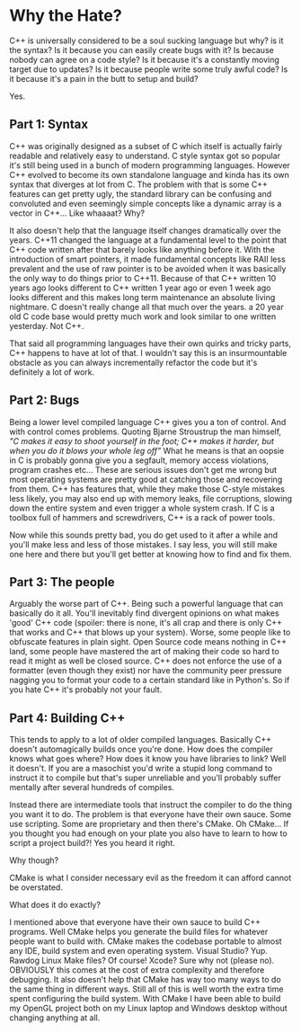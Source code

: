 # Why the Hate?

C++ is universally considered to be a soul sucking language but why? is it the syntax? Is it because you can easily create bugs with it? Is because nobody can agree on a code style? Is it because it's a constantly moving target due to updates? Is it because people write some truly awful code? Is it because it's a pain in the butt to setup and build? 

Yes.

## Part 1: Syntax

C++ was originally designed as a subset of C which itself is actually fairly readable and relatively easy to understand. C style syntax got so popular it's still being used in a bunch of modern programming languages. However C++ evolved to become its own standalone language and kinda has its own syntax that diverges at lot from C. The problem with that is some C++ features can get pretty ugly, the standard library can be confusing and convoluted and even seemingly simple concepts like a dynamic array is a vector in C++... Like whaaaat? Why? 

It also doesn't help that the language itself changes dramatically over the years. C++11 changed the language at a fundamental level to the point that C++ code written after that barely looks like anything before it. With the introduction of smart pointers, it made fundamental concepts like RAII less prevalent and the use of raw pointer is to be avoided when it was basically the only way to do things prior to C++11. Because of that C++ written 10 years ago looks different to C++ written 1 year ago or even 1 week ago looks different and this makes long term maintenance an absolute living nightmare. C doesn't really change all that much over the years. a 20 year old C code base would pretty much work and look similar to one written yesterday. Not C++. 

That said all programming languages have their own quirks and tricky parts, C++ happens to have at lot of that. I wouldn't say this is an insurmountable obstacle as you can always incrementally refactor the code but it's definitely a lot of work. 

## Part 2: Bugs

Being a lower level compiled language C++ gives you a ton of control. And with control comes problems. Quoting Bjarne Stroustrup the man himself, _"C makes it easy to shoot yourself in the foot; C++ makes it harder, but when you do it blows your whole leg off"_ What he means is that an oopsie in C is probably gonna give you a segfault, memory access violations, program crashes etc... These are serious issues don't get me wrong but most operating systems are pretty good at catching those and recovering from them. C++ has features that, while they make those C-style mistakes less likely, you may also end up with memory leaks, file corruptions, slowing down the entire system and even trigger a whole system crash. If C is a toolbox full of hammers and screwdrivers, C++ is a rack of power tools.  

Now while this sounds pretty bad, you do get used to it after a while and you'll make less and less of those mistakes. I say less, you will still make one here and there but you'll get better at knowing how to find and fix them.

## Part 3: The people

Arguably the worse part of C++. Being such a powerful language that can basically do it all. You'll inevitably find divergent opinions on what makes 'good' C++ code (spoiler: there is none, it's all crap and there is only C++ that works and C++ that blows up your system). Worse, some people like to obfuscate features in plain sight. Open Source code means nothing in C++ land, some people have mastered the art of making their code so hard to read it might as well be closed source. C++ does not enforce the use of a formatter (even though they exist) nor have the community peer pressure nagging you to format your code to a certain standard like in Python's. So if you hate C++ it's probably not your fault.

## Part 4: Building C++

This tends to apply to a lot of older compiled languages. Basically C++ doesn't automagically builds once you're done. How does the compiler knows what goes where? How does it know you have libraries to link? Well it doesn't. If you are a masochist you'd write a stupid long command to instruct it to compile but that's super unreliable and you'll probably suffer mentally after several hundreds of compiles. 

Instead there are intermediate tools that instruct the compiler to do the thing you want it to do. The problem is that everyone have their own sauce. Some use scripting. Some are proprietary and then there's CMake. Oh CMake... If you thought you had enough on your plate you also have to learn to how to script a project build?! Yes you heard it right. 

Why though? 

CMake is what I consider necessary evil as the freedom it can afford cannot be overstated. 

What does it do exactly?

I mentioned above that everyone have their own sauce to build C++ programs. Well CMake helps you generate the build files for whatever people want to build with. CMake makes the codebase portable to almost any IDE, build system and even operating system. Visual Studio? Yup. Rawdog Linux Make files? Of course! Xcode? Sure why not (please no). OBVIOUSLY this comes at the cost of extra complexity and therefore debugging. It also doesn't help that CMake has way too many ways to do the same thing in different ways. Still all of this is well worth the extra time spent configuring the build system. With CMake I have been able to build my OpenGL project both on my Linux laptop and Windows desktop without changing anything at all. 

